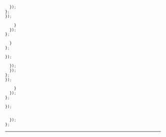

```js
  });
};
});
```


```js
    }
  });
};
```


```js
  }
};

});
```


```js
  });
  });
};
});
```


```js
    }
  });
};

});
```


```js
```


```js
  });
};
```



---
